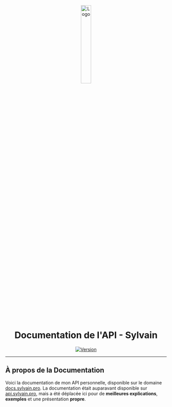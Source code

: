 <div align="center">
  <a href="https://docs.sylvain.pro"><img src="https://docs.sylvain.pro/images/logo.png" alt="Logo" width="25%" height="auto"></a>

  # Documentation de l'API - Sylvain
  [![Version](https://custom-icon-badges.demolab.com/badge/Version%20:-v2.0.0-6479ee?logo=docs.sylvain.pro&labelColor=23272A)](https://github.com/20syldev/docs/releases/latest)
</div>

---

## À propos de la Documentation
Voici la documentation de mon API personnelle, disponible sur le domaine [docs.sylvain.pro](https://docs.sylvain.pro).
La documentation était auparavant disponible sur [api.sylvain.pro](https://api.sylvain.pro), mais a été déplacée ici pour de **meilleures explications**, **exemples** et une présentation **propre**.
